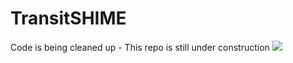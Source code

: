 # TransitSHIME

Code is being cleaned up - This repo is still under construction
![](https://external-content.duckduckgo.com/iu/?u=http%3A%2F%2Fwww.mobygames.com%2Fimages%2Fshots%2Fl%2F292311-bob-the-builder-bob-builds-a-park-windows-screenshot-here.png&f=1&nofb=1&ipt=857c44ff17dcca40690a9a897199618bc68cdca395d59125c128114d2601ff05&ipo=images)

